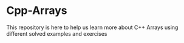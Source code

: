 # Cpp-Arrays
This repository is here to help us learn more about C++ Arrays using different solved examples and exercises
